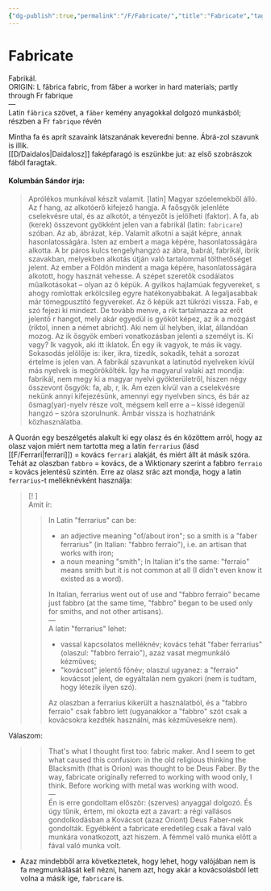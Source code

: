 ```yaml
---
{"dg-publish":true,"permalink":"/F/Fabricate/","title":"Fabricate","tags":["dg_uploaded","containscallouts"],"created":"2023-10-31T10:46","updated":"2023-11-10T06:31"}
---
```



# Fabricate

Fabrikál.  
ORIGIN: L fābrica fabric, from fāber a worker in hard materials; partly through Fr fabrique  
—  
Latin `fābrica` szövet, a `fāber` kemény anyagokkal dolgozó munkásból; részben a Fr `fabrique` révén

Mintha fa és aprít szavaink látszanának keveredni benne. Ábrá-zol szavunk is illik.  
[[D/Daidalos\|Daidalosz]] faképfaragó is eszünkbe jut: az első szobrászok fából faragtak.  

#### Kolumbán Sándor írja:

> Aprólékos munkával készít valamit. \[latin\] Magyar szóelemekből álló. Az f hang, az alkotóerő kifejező hangja. A faősgyök jelenléte cselekvésre utal, és az alkotót, a tényezőt is jelölheti (faktor). A fa, ab (kerek) összevont gyökként jelen van a fabrikál (latin: `fabricare`) szóban. Az ab, ábrázat, kép. Valamit alkotni a saját képre, annak hasonlatosságára. Isten az embert a maga képére, hasonlatosságára alkotta. A br páros kulcs tengelyhangzó az ábra, babrál, fabrikál, ibrik szavakban, melyekben alkotás útján való tartalommal tölthetőséget jelent. Az ember a Földön mindent a maga képére, hasonlatosságára alkotott, hogy hasznát vehesse. A szépet szeretők csodálatos műalkotásokat – olyan az ő képük. A gyilkos hajlamúak fegyvereket, s ahogy romlottak erkölcsileg egyre hatékonyabbakat. A legaljasabbak már tömegpusztító fegyvereket. Az ő képük azt tükrözi vissza. Fab, e szó fejezi ki mindezt. De tovább menve, a rik tartalmazza az erőt jelentő r hangot, mely akár egyedül is gyököt képez, az ik a mozgást (riktol, innen a német abricht). Aki nem ül helyben, iklat, állandóan mozog. Az ik ősgyök emberi vonatkozásban jelenti a személyt is. Ki vagy? Ik vagyok, aki itt iklatok. Én egy ik vagyok, te más ik vagy. Sokasodás jelölője is: iker, ikra, tizedik, sokadik, tehát a sorozat értelme is jelen van. A fabrikál szavunkat a latinutód nyelveken kívül más nyelvek is megörökölték. Így ha magyarul valaki azt mondja: fabrikál, nem megy ki a magyar nyelvi gyökterületről, hiszen négy összevont ősgyök: fa, ab, r, ik. Ám ezen kívül van a cselekvésre nekünk annyi kifejezésünk, amennyi egy nyelvben sincs, és bár az ősmag(yar)-nyelv része volt, mégsem kell erre a – kissé idegenül hangzó – szóra szorulnunk. Ámbár vissza is hozhatnánk közhasználatba.  

A Quorán egy beszélgetés alakult ki egy olasz és én közöttem arról, hogy az olasz vajon miért nem tartotta meg a latin `ferrarius` (lásd [[F/Ferrari\|ferrari]]) = kovács `ferrari` alakját, és miért állt át másik szóra.  
Tehát az olaszban `fabbro` = kovács, de a Wiktionary szerint a fabbro `ferraio` = kovács jelentésű szintén. Erre az olasz srác azt mondja, hogy a latin `ferrarius`-t melléknévként használja:  
> [! ]  
Amit ír:  
>> In Latin "ferrarius" can be:  
>> - an adjective meaning "of/about iron"; so a smith is a "faber ferrarius" (in Italian: "fabbro ferraio"), i.e. an artisan that works with iron;  
>> - a noun meaning "smith"; In Italian it's the same: "ferraio" means smith but it is not common at all (I didn't even know it existed as a word).  
>>
>> In Italian, ferrarius went out of use and "fabbro ferraio" became just fabbro (at the same time, "fabbro" began to be used only for smiths, and not other artisans).  
>> —  
>> A latin "ferrarius" lehet:  
>> - vassal kapcsolatos melléknév; kovács tehát "faber ferrarius" (olaszul: "fabbro ferraio"), azaz vasat megmunkáló kézműves;
>> - "kovácsot" jelentő főnév; olaszul ugyanez: a "ferraio" kovácsot jelent, de egyáltalán nem gyakori (nem is tudtam, hogy létezik ilyen szó).  
>>
>> Az olaszban a ferrarius kikerült a használatból, és a "fabbro ferraio" csak fabbro lett (ugyanakkor a "fabbro" szót csak a kovácsokra kezdték használni, más kézművesekre nem).
>
 Válaszom:  
>>That's what I thought first too: fabric maker. And I seem to get what caused this confusion: in the old religious thinking the Blacksmith (that is Orion) was thought to be Deus Faber. By the way, fabricate originally referred to working with wood only, I think. Before working with metal was working with wood.  
>> —  
>> Én is erre gondoltam először: (szerves) anyaggal dolgozó. És úgy tűnik, értem, mi okozta ezt a zavart: a régi vallásos gondolkodásban a Kovácsot (azaz Oriont) Deus Faber-nek gondolták. Egyébként a fabricate eredetileg csak a fával való munkára vonatkozott, azt hiszem. A fémmel való munka előtt a fával való munka volt.  
- Azaz mindebből arra következtetek, hogy lehet, hogy valójában nem is fa megmunkálását kell nézni, hanem azt, hogy akár a kovácsolásból lett volna a másik ige, `fabricare` is.  